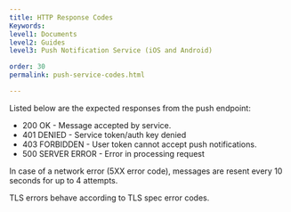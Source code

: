 ```yaml
---
title: HTTP Response Codes
Keywords:
level1: Documents
level2: Guides
level3: Push Notification Service (iOS and Android)

order: 30
permalink: push-service-codes.html

---
```


Listed below are the expected responses from the push endpoint:

- 200 OK - Message accepted by service.
- 401 DENIED - Service token/auth key denied
- 403 FORBIDDEN - User token cannot accept push notifications.
- 500 SERVER ERROR - Error in processing request

In case of a network error (5XX error code), messages are resent every 10 seconds for up to 4
attempts.

TLS errors behave according to TLS spec error codes.